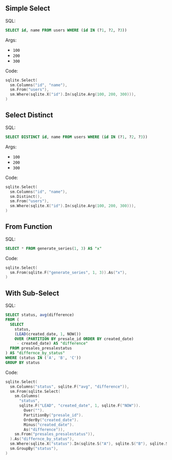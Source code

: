 ## Simple Select

SQL:

```sql
SELECT id, name FROM users WHERE (id IN (?1, ?2, ?3))
```

Args:

* `100`
* `200`
* `300`

Code:

```go
sqlite.Select(
  sm.Columns("id", "name"),
  sm.From("users"),
  sm.Where(sqlite.X("id").In(sqlite.Arg(100, 200, 300))),
)
```

## Select Distinct

SQL:

```sql
SELECT DISTINCT id, name FROM users WHERE (id IN (?1, ?2, ?3))
```

Args:

* `100`
* `200`
* `300`

Code:

```go
sqlite.Select(
  sm.Columns("id", "name"),
  sm.Distinct(),
  sm.From("users"),
  sm.Where(sqlite.X("id").In(sqlite.Arg(100, 200, 300))),
)
```

## From Function

SQL:

```sql
SELECT * FROM generate_series(1, 3) AS "x"
```

Code:

```go
sqlite.Select(
  sm.From(sqlite.F("generate_series", 1, 3)).As("x"),
)
```

## With Sub-Select

SQL:

```sql
SELECT status, avg(difference)
FROM (
  SELECT
    status,
    (LEAD(created_date, 1, NOW())
    OVER (PARTITION BY presale_id ORDER BY created_date)
     - created_date) AS "difference"
  FROM presales_presalestatus
) AS "differnce_by_status"
WHERE (status IN ('A', 'B', 'C'))
GROUP BY status
```

Code:

```go
sqlite.Select(
  sm.Columns("status", sqlite.F("avg", "difference")),
  sm.From(sqlite.Select(
    sm.Columns(
      "status",
      sqlite.F("LEAD", "created_date", 1, sqlite.F("NOW")).
        Over("").
        PartitionBy("presale_id").
        OrderBy("created_date").
        Minus("created_date").
        As("difference")),
    sm.From("presales_presalestatus")),
  ).As("differnce_by_status"),
  sm.Where(sqlite.X("status").In(sqlite.S("A"), sqlite.S("B"), sqlite.S("C"))),
  sm.GroupBy("status"),
)
```

